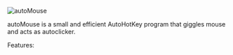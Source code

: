 ![autoMouse](https://user-images.githubusercontent.com/56438628/113897036-cb019a80-97ca-11eb-8095-ea6265d68fc5.png)

autoMouse is a small and efficient AutoHotKey program that giggles mouse and acts as autoclicker.

Features:
